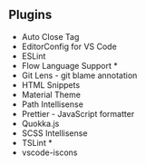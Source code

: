 ## Plugins

- Auto Close Tag
- EditorConfig for VS Code
- ESLint
- Flow Language Support *
- Git Lens - git blame annotation
- HTML Snippets
- Material Theme
- Path Intellisense
- Prettier - JavaScript formatter
- Quokka.js
- SCSS Intellisense
- TSLint *
- vscode-iscons

